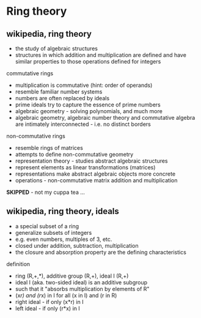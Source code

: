 
<!-- ======================================================================= -->
# Ring theory

<!-- ======================================================================= -->
## wikipedia, ring theory

* the study of algebraic structures
* structures in which addition and multiplication are defined
  and have similar properties to those operations defined for integers

commutative rings

* multiplication is commutative (hint: order of operands)
* resemble familiar number systems
* numbers are often replaced by ideals
* prime ideals try to capture the essence of prime numbers
* algebraic geometry - solving polynomials, and much more
* algebraic geometry, algebraic number theory and commutative algebra
  are intimately interconnected - i.e. no distinct borders

non-commutative rings

* resemble rings of matrices
* attempts to define non-commutative geometry
* representation theory - studies abstract algebraic structures
* represent elements as linear transformations (matrices)
* representations make abstract algebraic objects more concrete
* operations - non-commutative matrix addition and multiplication

**SKIPPED** - not my cuppa tea ...

<!-- ======================================================================= -->
## wikipedia, ring theory, ideals

* a special subset of a ring
* generalize subsets of integers
* e.g. even numbers, multiples of 3, etc.
* closed under addition, subtraction, multiplication
* the closure and absorption property are the defining characteristics

definition

* ring (R,+,*), additive group (R,+), ideal I (R,+)
* ideal I (aka. two-sided ideal) is an additive subgroup
* such that it "absorbs multiplication by elements of R"
* (x*r) and (r*x) in I for all (x in I) and (r in R)
* right ideal - if only (x*r) in I
* left ideal - if only (r*x) in I
